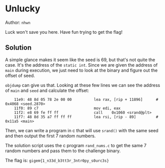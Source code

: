 # Unlucky

Author: `nhwn`

Luck won't save you here. Have fun trying to get the flag!
## Solution
A simple glance makes it seem like the seed is 69, but that's not quite the case. It's the address of the `static int`. Since we are given the address of `main` during execution, we just need to look at the binary and figure out the offset of seed. 

`objdump` can give us that. Looking at these few lines we can see the address of `main` and `seed` and calculate the offset:
```
    11e9: 48 8d 05 78 2e 00 00         	lea	rax, [rip + 11896]      # 0x4068 <seed.2870>
    11f0: 89 c7                        	mov	edi, eax
    11f2: e8 69 fe ff ff               	call	0x1060 <srand@plt>
    11f7: 48 8d 35 a7 ff ff ff         	lea	rsi, [rip - 89]         # 0x11a5 <main>
```

Then, we can write a program in c that will use `srand()` with the same seed and then output the first 7 random numbers.

The solution script uses the c program `rand_nums.c` to get the same 7 random numbers and pass them to the challenge binary. 

The flag is: `gigem{1_n33d_b3tt3r_3ntr0py_s0urc3s}`
